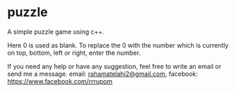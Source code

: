 # puzzle
A simple puzzle game using c++.

Here 0 is used as blank. To replace the 0 with the number which is currently on top, bottom, left or right, enter the number.

If you need any help or have any suggestion, feel free to write an email or send me a message. email: rahamatelahi2@gmail.com, facebook: https://www.facebook.com/rrrupom
